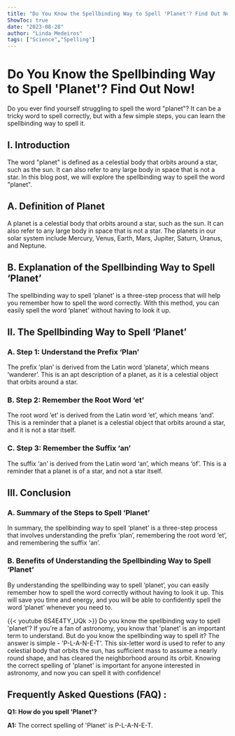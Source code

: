 ```yaml
---
title: "Do You Know the Spellbinding Way to Spell 'Planet'? Find Out Now!"
ShowToc: true 
date: "2023-08-28"
author: "Linda Medeiros" 
tags: ["Science","Spelling"]
---
```

# Do You Know the Spellbinding Way to Spell 'Planet'? Find Out Now!

Do you ever find yourself struggling to spell the word "planet"? It can be a tricky word to spell correctly, but with a few simple steps, you can learn the spellbinding way to spell it.

## I. Introduction

The word "planet" is defined as a celestial body that orbits around a star, such as the sun. It can also refer to any large body in space that is not a star. In this blog post, we will explore the spellbinding way to spell the word "planet".

## A. Definition of Planet

A planet is a celestial body that orbits around a star, such as the sun. It can also refer to any large body in space that is not a star. The planets in our solar system include Mercury, Venus, Earth, Mars, Jupiter, Saturn, Uranus, and Neptune.

## B. Explanation of the Spellbinding Way to Spell ‘Planet’

The spellbinding way to spell ‘planet’ is a three-step process that will help you remember how to spell the word correctly. With this method, you can easily spell the word ‘planet’ without having to look it up.

## II. The Spellbinding Way to Spell ‘Planet’

### A. Step 1: Understand the Prefix ‘Plan’

The prefix ‘plan’ is derived from the Latin word ‘planeta’, which means ‘wanderer’. This is an apt description of a planet, as it is a celestial object that orbits around a star.

### B. Step 2: Remember the Root Word ‘et’

The root word ‘et’ is derived from the Latin word ‘et’, which means ‘and’. This is a reminder that a planet is a celestial object that orbits around a star, and it is not a star itself.

### C. Step 3: Remember the Suffix ‘an’

The suffix ‘an’ is derived from the Latin word ‘an’, which means ‘of’. This is a reminder that a planet is of a star, and not a star itself.

## III. Conclusion

### A. Summary of the Steps to Spell ‘Planet’

In summary, the spellbinding way to spell ‘planet’ is a three-step process that involves understanding the prefix ‘plan’, remembering the root word ‘et’, and remembering the suffix ‘an’.

### B. Benefits of Understanding the Spellbinding Way to Spell ‘Planet’

By understanding the spellbinding way to spell ‘planet’, you can easily remember how to spell the word correctly without having to look it up. This will save you time and energy, and you will be able to confidently spell the word ‘planet’ whenever you need to.

{{< youtube 6S4E4TY_UQk >}} 
Do you know the spellbinding way to spell 'planet'? If you're a fan of astronomy, you know that 'planet' is an important term to understand. But do you know the spellbinding way to spell it? The answer is simple - 'P-L-A-N-E-T'. This six-letter word is used to refer to any celestial body that orbits the sun, has sufficient mass to assume a nearly round shape, and has cleared the neighborhood around its orbit. Knowing the correct spelling of 'planet' is important for anyone interested in astronomy, and now you can spell it with confidence!

## Frequently Asked Questions (FAQ) :
**Q1: How do you spell 'Planet'?**

**A1:** The correct spelling of 'Planet' is P-L-A-N-E-T.





